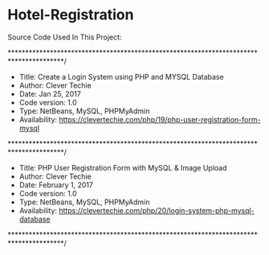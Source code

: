 # Hotel-Registration

Source Code Used In This Project:

***************************************************************************************/

*    Title: Create a Login System using PHP and MYSQL Database
*    Author: Clever Techie
*    Date: Jan 25, 2017
*    Code version: 1.0
*    Type: NetBeans, MySQL, PHPMyAdmin
*    Availability: https://clevertechie.com/php/19/php-user-registration-form-mysql

***************************************************************************************/

*    Title: PHP User Registration Form with MySQL & Image Upload
*    Author: Clever Techie
*    Date: February 1, 2017
*    Code version: 1.0
*    Type: NetBeans, MySQL, PHPMyAdmin
*    Availability: https://clevertechie.com/php/20/login-system-php-mysql-database

***************************************************************************************/

